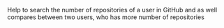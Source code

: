Help to search the number of repositories of a user in GitHub and as well compares between two users, who has more number of repositories
